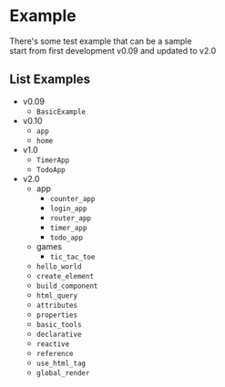 # Example
There's some test example that can be a sample <br>
start from first development v0.09 and updated to v2.0

## List Examples
- v0.09
   - `BasicExample`
- v0.10
   - `app`
   - `home`
- v1.0
   - `TimerApp`
   - `TodoApp`
- v2.0
   - app
      - `counter_app`
      - `login_app`
      - `router_app`
      - `timer_app`
      - `todo_app`
   - games
      - `tic_tac_toe`
   - `hello_world`
   - `create_element`
   - `build_component`
   - `html_query`
   - `attributes`
   - `properties`
   - `basic_tools`
   - `declarative`
   - `reactive`
   - `reference`
   - `use_html_tag`
   - `global_render`

